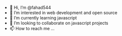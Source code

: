 - 👋 Hi, I’m @fahad544
- 👀 I’m interested in web development and open source
- 🌱 I’m currently learning javascript
- 💞️ I’m looking to collaborate on javascript projects
- 📫 How to reach me ...

<!---
fahad544/fahad544 is a ✨ special ✨ repository because its `README.md` (this file) appears on your GitHub profile.
You can click the Preview link to take a look at your changes.
--->
